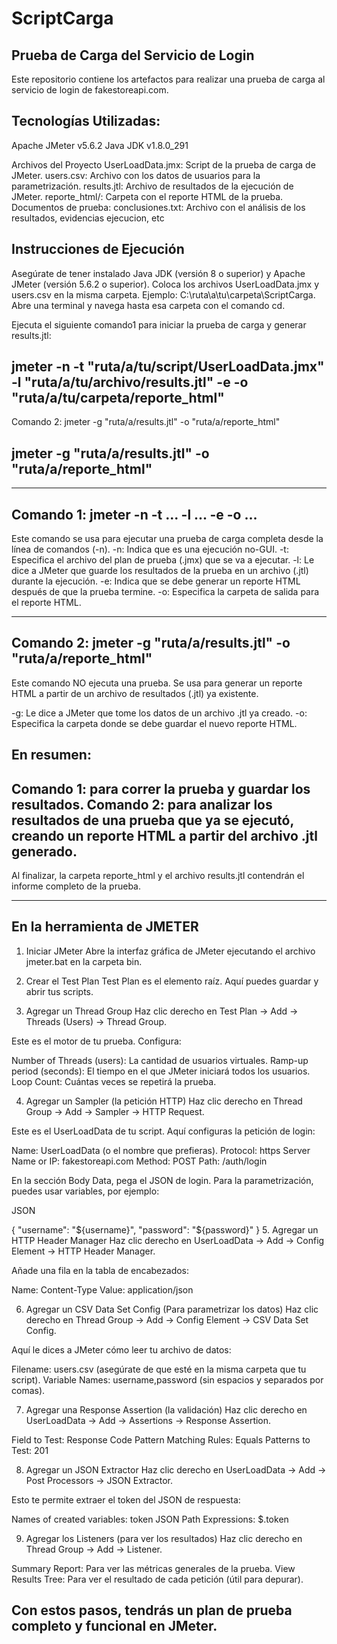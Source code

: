 # ScriptCarga

Prueba de Carga del Servicio de Login
-
Este repositorio contiene los artefactos para realizar una prueba de carga al servicio de login de fakestoreapi.com.

Tecnologías Utilizadas:
-
Apache JMeter v5.6.2
Java JDK v1.8.0_291


Archivos del Proyecto
UserLoadData.jmx: Script de la prueba de carga de JMeter.
users.csv: Archivo con los datos de usuarios para la parametrización.
results.jtl: Archivo de resultados de la ejecución de JMeter.
reporte_html/: Carpeta con el reporte HTML de la prueba.
Documentos de prueba: conclusiones.txt: Archivo con el análisis de los resultados, evidencias ejecucion, etc

Instrucciones de Ejecución
-
Asegúrate de tener instalado Java JDK (versión 8 o superior) y Apache JMeter (versión 5.6.2 o superior).
Coloca los archivos UserLoadData.jmx y users.csv en la misma carpeta. Ejemplo: C:\ruta\a\tu\carpeta\ScriptCarga.
Abre una terminal y navega hasta esa carpeta con el comando cd.

Ejecuta el siguiente comando1 para iniciar la prueba de carga y generar results.jtl:

jmeter -n -t "ruta/a/tu/script/UserLoadData.jmx" -l "ruta/a/tu/archivo/results.jtl" -e -o "ruta/a/tu/carpeta/reporte_html"
-
Comando 2: jmeter -g "ruta/a/results.jtl" -o "ruta/a/reporte_html"

jmeter -g "ruta/a/results.jtl" -o "ruta/a/reporte_html"
-
------------------------------------------------------------------------------------------
Comando 1: jmeter -n -t ... -l ... -e -o ...
-
Este comando se usa para ejecutar una prueba de carga completa desde la línea de comandos (-n).
-n: Indica que es una ejecución no-GUI.
-t: Especifica el archivo del plan de prueba (.jmx) que se va a ejecutar.
-l: Le dice a JMeter que guarde los resultados de la prueba en un archivo (.jtl) durante la ejecución.
-e: Indica que se debe generar un reporte HTML después de que la prueba termine.
-o: Especifica la carpeta de salida para el reporte HTML.

-------------------------------------------------------------------------------------
Comando 2: jmeter -g "ruta/a/results.jtl" -o "ruta/a/reporte_html"
-
Este comando NO ejecuta una prueba. Se usa para generar un reporte HTML a partir de un archivo de resultados (.jtl) ya existente.

-g: Le dice a JMeter que tome los datos de un archivo .jtl ya creado.
-o: Especifica la carpeta donde se debe guardar el nuevo reporte HTML.

En resumen:
-
Comando 1: para correr la prueba y guardar los resultados.
Comando 2: para analizar los resultados de una prueba que ya se ejecutó, creando un reporte HTML a partir del archivo .jtl generado.
-

Al finalizar, la carpeta reporte_html y el archivo results.jtl contendrán el informe completo de la prueba.

------------------------------------------------------------------------------------------------------------
En la herramienta de JMETER
-
1. Iniciar JMeter
Abre la interfaz gráfica de JMeter ejecutando el archivo jmeter.bat en la carpeta bin.

3. Crear el Test Plan
Test Plan es el elemento raíz. Aquí puedes guardar y abrir tus scripts.

4. Agregar un Thread Group
Haz clic derecho en Test Plan -> Add -> Threads (Users) -> Thread Group.

Este es el motor de tu prueba. Configura:

Number of Threads (users): La cantidad de usuarios virtuales.
Ramp-up period (seconds): El tiempo en el que JMeter iniciará todos los usuarios.
Loop Count: Cuántas veces se repetirá la prueba.

4. Agregar un Sampler (la petición HTTP)
Haz clic derecho en Thread Group -> Add -> Sampler -> HTTP Request.

Este es el UserLoadData de tu script. Aquí configuras la petición de login:

Name: UserLoadData (o el nombre que prefieras).
Protocol: https
Server Name or IP: fakestoreapi.com
Method: POST
Path: /auth/login

En la sección Body Data, pega el JSON de login. Para la parametrización, puedes usar variables, por ejemplo:

JSON

{
  "username": "${username}",
  "password": "${password}"
}
5. Agregar un HTTP Header Manager
Haz clic derecho en UserLoadData -> Add -> Config Element -> HTTP Header Manager.

Añade una fila en la tabla de encabezados:

Name: Content-Type
Value: application/json

6. Agregar un CSV Data Set Config (Para parametrizar los datos)
Haz clic derecho en Thread Group -> Add -> Config Element -> CSV Data Set Config.

Aquí le dices a JMeter cómo leer tu archivo de datos:

Filename: users.csv (asegúrate de que esté en la misma carpeta que tu script).
Variable Names: username,password (sin espacios y separados por comas).

7. Agregar una Response Assertion (la validación)
Haz clic derecho en UserLoadData -> Add -> Assertions -> Response Assertion.

Field to Test: Response Code
Pattern Matching Rules: Equals
Patterns to Test: 201 

8. Agregar un JSON Extractor
Haz clic derecho en UserLoadData -> Add -> Post Processors -> JSON Extractor.

Esto te permite extraer el token del JSON de respuesta:

Names of created variables: token
JSON Path Expressions: $.token

9. Agregar los Listeners (para ver los resultados)
Haz clic derecho en Thread Group -> Add -> Listener.

Summary Report: Para ver las métricas generales de la prueba.
View Results Tree: Para ver el resultado de cada petición (útil para depurar).

Con estos pasos, tendrás un plan de prueba completo y funcional en JMeter.
-
